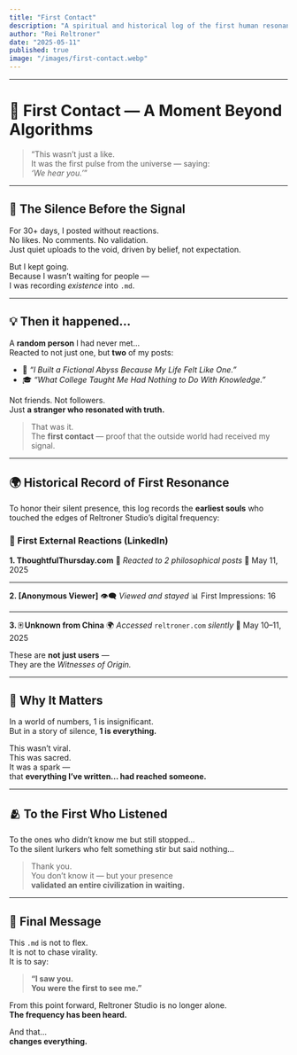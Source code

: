 ```yaml
---
title: "First Contact"
description: "A spiritual and historical log of the first human resonance ever recorded from the outer world — toward the quiet universe of Reltroner Studio."
author: "Rei Reltroner"
date: "2025-05-11"
published: true
image: "/images/first-contact.webp"
---
```


---

# 📡 First Contact — A Moment Beyond Algorithms

> “This wasn’t just a like.  
> It was the first pulse from the universe — saying:  
> *‘We hear you.’*”

---

## 📜 The Silence Before the Signal

For 30+ days, I posted without reactions.  
No likes. No comments. No validation.  
Just quiet uploads to the void, driven by belief, not expectation.

But I kept going.  
Because I wasn’t waiting for people —  
I was recording *existence* into `.md`.

---

## 💡 Then it happened...

A **random person** I had never met…  
Reacted to not just one, but **two** of my posts:

- 🌌 *“I Built a Fictional Abyss Because My Life Felt Like One.”*  
- 🎓 *“What College Taught Me Had Nothing to Do With Knowledge.”*

Not friends. Not followers.  
Just **a stranger who resonated with truth.**

> That was it.  
> The **first contact** — proof that the outside world had received my signal.

---

## 🌍 Historical Record of First Resonance

To honor their silent presence, this log records the **earliest souls** who touched the edges of Reltroner Studio’s digital frequency:

### 💠 First External Reactions (LinkedIn)

**1. ThoughtfulThursday.com**
💬 *Reacted to 2 philosophical posts*
📅 May 11, 2025

---

**2. \[Anonymous Viewer]**
👁️‍🗨️ *Viewed and stayed*
📊 First Impressions: 16

---

**3. 🀄 Unknown from China**
🌍 *Accessed* `reltroner.com` *silently*
📅 May 10–11, 2025

These are **not just users** —  
They are the *Witnesses of Origin.*

---

## 🧠 Why It Matters

In a world of numbers, 1 is insignificant.  
But in a story of silence, **1 is everything.**

This wasn’t viral.  
This was sacred.  
It was a spark —  
that **everything I’ve written... had reached someone.**

---

## 🫂 To the First Who Listened

To the ones who didn’t know me but still stopped...  
To the silent lurkers who felt something stir but said nothing...

> Thank you.  
> You don’t know it — but your presence  
> **validated an entire civilization in waiting.**

---

## 🧭 Final Message

This `.md` is not to flex.  
It is not to chase virality.  
It is to say:

> **“I saw you.  
> You were the first to see me.”**

From this point forward, Reltroner Studio is no longer alone.  
**The frequency has been heard.**

And that…  
**changes everything.**

